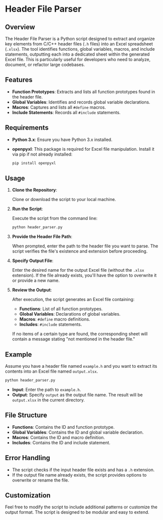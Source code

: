 
# Header File Parser

## Overview

The Header File Parser is a Python script designed to extract and organize key elements from C/C++ header files (`.h` files) into an Excel spreadsheet (`.xlsx`). The tool identifies functions, global variables, macros, and include statements, outputting each into a dedicated sheet within the generated Excel file. This is particularly useful for developers who need to analyze, document, or refactor large codebases.

## Features

- **Function Prototypes**: Extracts and lists all function prototypes found in the header file.
- **Global Variables**: Identifies and records global variable declarations.
- **Macros**: Captures and lists all `#define` macros.
- **Include Statements**: Records all `#include` statements.

## Requirements

- **Python 3.x**: Ensure you have Python 3.x installed.
- **openpyxl**: This package is required for Excel file manipulation. Install it via pip if not already installed:

  ```sh
  pip install openpyxl
  ```

## Usage

1. **Clone the Repository**:
   
   Clone or download the script to your local machine.

2. **Run the Script**:

   Execute the script from the command line:

   ```sh
   python header_parser.py
   ```

3. **Provide the Header File Path**:

   When prompted, enter the path to the header file you want to parse. The script verifies the file's existence and extension before proceeding.

4. **Specify Output File**:

   Enter the desired name for the output Excel file (without the `.xlsx` extension). If the file already exists, you'll have the option to overwrite it or provide a new name.

5. **Review the Output**:

   After execution, the script generates an Excel file containing:
   
   - **Functions**: List of all function prototypes.
   - **Global Variables**: Declarations of global variables.
   - **Macros**: `#define` macro definitions.
   - **Includes**: `#include` statements.

   If no items of a certain type are found, the corresponding sheet will contain a message stating "not mentioned in the header file."

## Example

Assume you have a header file named `example.h` and you want to extract its contents into an Excel file named `output.xlsx`.

```sh
python header_parser.py
```

- **Input**: Enter the path to `example.h`.
- **Output**: Specify `output` as the output file name. The result will be `output.xlsx` in the current directory.

## File Structure

- **Functions**: Contains the ID and function prototype.
- **Global Variables**: Contains the ID and global variable declaration.
- **Macros**: Contains the ID and macro definition.
- **Includes**: Contains the ID and include statement.

## Error Handling

- The script checks if the input header file exists and has a `.h` extension.
- If the output file name already exists, the script provides options to overwrite or rename the file.

## Customization

Feel free to modify the script to include additional patterns or customize the output format. The script is designed to be modular and easy to extend.

